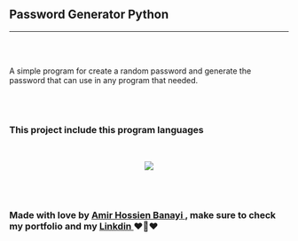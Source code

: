 

<h2> Password Generator Python </h2>

<hr>


<br><br>

<p>A simple program for create a random password and generate the password that can use in any program that needed.</p>

<br>
<br>



<h3> This project include this program languages</h3>
<br>
<p align="center">
  <a href="https://skillicons.dev">
    <img src="https://skillicons.dev/icons?i=dart,py,java,c,cpp,js,html,css" />
  </a>
</p>

<br>

<br>


<h3> <strong> Made with love by <a href="https://github.com/AmirHBana" > Amir Hossien Banayi </a>, make sure to check my portfolio and my <a href="https://www.linkedin.com/in/amirhossien-banayikhalilabad/"> Linkdin </a>  ❤️🚀♥️ </strong></h3>



